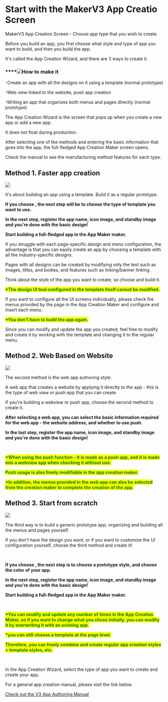 # Start with the MakerV3 App Creatio Screen

MakerV3 App Creation Screen - Choose app type that you wish to create

Before you build an app, you first choose what style and type of app you want to build, and then you build the app.

It's called the App Creation Wizard, and there are 3 ways to create it.

### ****![](broken-reference)How to make it

\-Create an app with all the designs on it using a template (normal prototype)

\-Web view linked to the website, push app creation

\-Writing an app that organizes both menus and pages directly (normal prototype)



The App Creation Wizard is the screen that pops up when you create a new app or add a new app.

It does not float during production.

After selecting one of the methods and entering the basic information that goes into the app, the full-fledged App Creation Maker screen opens.

Check the manual to see the manufacturing method features for each type.



## Method 1. Faster app creation

![](broken-reference)

It's about building an app using a template. Build it as a regular prototype.&#x20;

**If you choose , the next step will be to choose the type of template you want to use.**

**In the next step, register the app name, icon image, and standby image and you're done with the basic design!**

**Start building a full-fledged app in the App Maker maker.**



If you struggle with each page-specific design and menu configuration, the advantage is that you can easily create an app by choosing a template with all the industry-specific designs.

Pages with all designs can be created by modifying only the text such as images, titles, and bodies, and features such as linking/banner linking.

Think about the style of the app you want to create, so choose and build it.

<mark style="color:red;"></mark>

<mark style="color:green;">**\*The design UI tool configured in the template itself cannot be modified.**</mark>

If you want to configure all the UI screens individually, please check the menus provided by the page in the App Creation Maker and configure and insert each menu.

<mark style="color:green;">**\*You don't have to build the app again.**</mark>

Since you can modify and update the app you created, feel free to modify and create it by working with the template and changing it to the regular menu.





## Method 2. Web Based on Website

![](broken-reference)

The second method is the web app authoring style.

A web app that creates a website by applying it directly to the app - this is the type of web view or push app that you can create.

If you're building a webview or push app, choose the second method to create it.

**After selecting a web app, you can select the basic information required for the web app - the website address, and whether to use push.**

**In the last step, register the app name, icon image, and standby image and you're done with the basic design!**

**​**

<mark style="color:green;">**\*When using the push function - It is made as a push app, and it is made into a webview app when checking it without use.**</mark>

<mark style="color:green;">**Push usage is also freely modifiable in the app creation maker.**</mark>

<mark style="color:green;">**\*In addition, the menus provided in the web app can also be selected from the creation maker to complete the creation of the app.**</mark>



## Method 3. Start from scratch

![](broken-reference)

The third way is to build a generic prototype app, organizing and building all the menus and pages yourself.

If you don't have the design you want, or if you want to customize the UI configuration yourself, choose the third method and create it!

​

**If you choose , the next step is to choose a prototype style, and choose the color of your app.**

**In the next step, register the app name, icon image, and standby image and you're done with the basic design!**

**Start building a full-fledged app in the App Maker maker.**&#x20;

&#x20;&#x20;

**​**

<mark style="color:green;">**\*You can modify and update any number of times in the App Creation Maker, so if you want to change what you chose initially, you can modify it by overwriting it with an existing app.**</mark>

<mark style="color:green;">**\*you can still choose a template at the page level.**</mark>

<mark style="color:green;">**Therefore, you can freely combine and create regular app creation styles + template styles, etc.**</mark>

**​**

In the App Creation Wizard, select the type of app you want to create and create your app.

For a general app creation manual, please visit the link below.

[Check out the V3 App Authoring Manual](https://krc-word-edit.officeapps.live.com/we/wordeditorframe.aspx?new=1\&ui=en%2DGB\&rs=en%2DGB\&wdorigin=OFFICECOM-WEB.START.NEW-INSTANT\&wdenableroaming=1\&mscc=1\&wdodb=1\&hid=F79555A0-90A7-1000-775E-1B682496F2E4\&wopisrc=https%3A%2F%2Fswing2app-my.sharepoint.com%2Fpersonal%2Fharshajad05538\_swing2app\_com%2F\_vti\_bin%2Fwopi.ashx%2Ffiles%2F161f872f3e6f43f4b55a9a5eabfb50bc\&wdhostclicktime=1659051877156\&jsapi=1\&jsapiver=v1\&newsession=1\&corrid=1635197a-0e34-4970-974e-224dfa517a9b\&usid=1635197a-0e34-4970-974e-224dfa517a9b\&sftc=1\&cac=1\&mtf=1\&sfp=1\&wdredirectionreason=Unified\_SingleFlush\&rct=Medium\&ctp=LeastProtected)&#x20;

